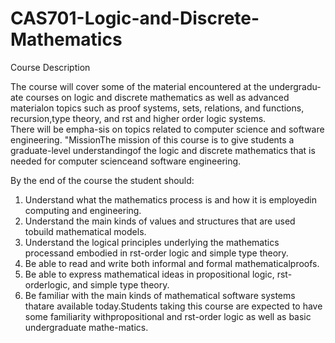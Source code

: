 # CAS701-Logic-and-Discrete-Mathematics

Course Description 

The course will cover some of the material encountered at the undergradu-ate courses on logic and discrete mathematics as well as advanced materialon  topics  such  as  proof  systems,  sets,  relations,  and  functions,  recursion,type theory, and  rst and higher order logic systems.  
There will be empha-sis on topics related to computer science and software engineering.
"MissionThe mission of this course is to give students a graduate-level understandingof 
the logic and discrete mathematics that is needed for computer scienceand software engineering.  

By the end of the course the student should:
1.  Understand what the mathematics process is and how it is employedin computing and engineering.
2.  Understand the main kinds of values and structures that are used tobuild mathematical models.
3.  Understand the logical principles underlying the mathematics processand embodied in  rst-order logic and simple type theory.
4.  Be  able  to  read  and  write  both  informal  and  formal  mathematicalproofs.
5.  Be able to express mathematical ideas in propositional logic,  rst-orderlogic, and simple type theory.
6.  Be familiar with the main kinds of mathematical software systems thatare available today.Students  taking  this  course  are  expected  to  have  some  familiarity  withpropositional  and   rst-order  logic  as  well  as  basic  undergraduate  mathe-matics.
